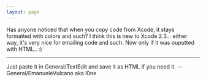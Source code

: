 ```yaml
---
layout: page
---
```




Has anyone noticed that when you copy code from Xcode, it stays formatted with colors and such? I think this is new to Xcode 2.3... either way, it's very nice for emailing code and such. Now only if it was ouputted with HTML.. :)

----
Just paste it in General/TextEdit and save it as HTML if you need it. -- General/EmanueleVulcano aka l0ne